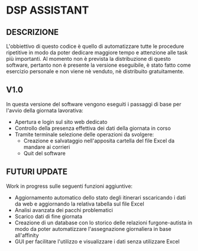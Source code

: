 # **DSP ASSISTANT**
## DESCRIZIONE
L'obbiettivo di questo codice è quello di automatizzare tutte le procedure ripetitive in modo da poter dedicare maggiore tempo e attenzione alle task più importanti.
Al momento non è prevista la distribuzione di questo software, pertanto non è presente la versione eseguibile, è stato fatto come esercizio personale e non viene nè venduto, nè distribuito gratuitamente.

## V1.0
In questa versione del software vengono eseguiti i passaggi di base per l'avvio della giornata lavorativa:
  - Apertura e login sul sito web dedicato
  - Controllo della presenza effettiva dei dati della giornata in corso
  - Tramite terminale selezione delle operazioni da svolgere:
      - Creazione e salvataggio nell'apposita cartella del file Excel da mandare ai corrieri
      - Quit del software

## FUTURI UPDATE
Work in progress sulle seguenti funzioni aggiuntive:
  - Aggiornamento automatico dello stato degli itinerari sscaricando i dati da web e aggiornando la relativa tabella sul file Excel
  - Analisi avanzata dei pacchi problematici
  - Scarico dati di fine giornata
  - Creazione di un database con lo storico delle relazioni furgone-autista in modo da poter automatizzare l'assegnazione giornaliera in base all'affinity
  - GUI per facilitare l'utilizzo e visualizzare i dati senza utilizzare Excel

